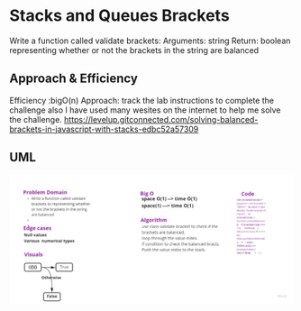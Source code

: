 # Stacks and Queues Brackets

Write a function called validate brackets:
Arguments: string
Return: boolean
representing whether or not the brackets in the string are balanced

## Approach & Efficiency

Efficiency :bigO(n)
Approach: track the lab instructions to complete the challenge also I have used many wesites on the internet to help me solve the challenge. 
https://levelup.gitconnected.com/solving-balanced-brackets-in-javascript-with-stacks-edbc52a57309

## UML 
![ch13](./ch13.jpg)


